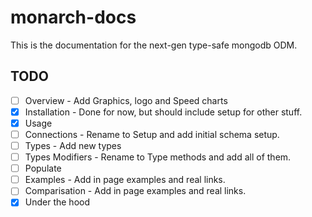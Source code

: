 # monarch-docs

This is the documentation for the next-gen type-safe mongodb ODM.

## TODO

- [ ] Overview - Add Graphics, logo and Speed charts
- [x] Installation - Done for now, but should include setup for other stuff.
- [x] Usage
- [ ] Connections - Rename to Setup and add initial schema setup.
- [ ] Types - Add new types
- [ ] Types Modifiers - Rename to Type methods and add all of them.
- [ ] Populate
- [ ] Examples - Add in page examples and real links.
- [ ] Comparisation - Add in page examples and real links.
- [x] Under the hood
